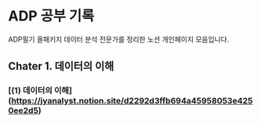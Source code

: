 # ADP 공부 기록
ADP필기 올패키지 데이터 분석 전문가를 정리한 노션 개인페이지 모음입니다.


## Chater 1. 데이터의 이해
### [(1) 데이터의 이해] (https://jyanalyst.notion.site/d2292d3ffb694a45958053e4250ee2d5)

